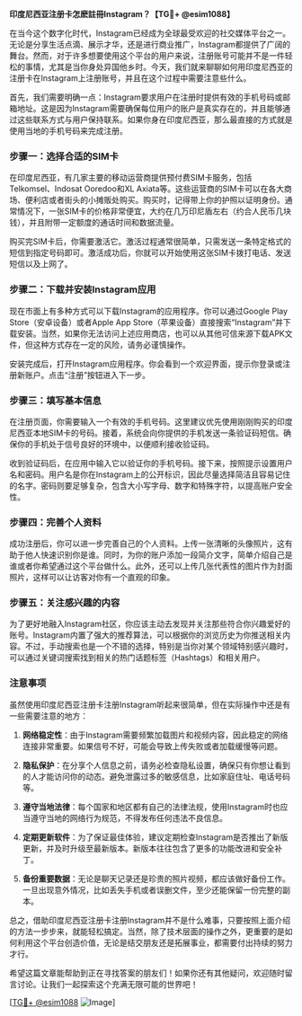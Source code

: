 **印度尼西亚注册卡怎麽註冊Instagram？【TG💪+ @esim1088】**

在当今这个数字化时代，Instagram已经成为全球最受欢迎的社交媒体平台之一。无论是分享生活点滴、展示才华，还是进行商业推广，Instagram都提供了广阔的舞台。然而，对于许多想要使用这个平台的用户来说，注册账号可能并不是一件轻松的事情，尤其是当你身处异国他乡时。今天，我们就来聊聊如何用印度尼西亚的注册卡在Instagram上注册账号，并且在这个过程中需要注意些什么。

首先，我们需要明确一点：Instagram要求用户在注册时提供有效的手机号码或邮箱地址。这是因为Instagram需要确保每位用户的账户是真实存在的，并且能够通过这些联系方式与用户保持联系。如果你身在印度尼西亚，那么最直接的方式就是使用当地的手机号码来完成注册。

### 步骤一：选择合适的SIM卡

在印度尼西亚，有几家主要的移动运营商提供预付费SIM卡服务，包括Telkomsel、Indosat Ooredoo和XL Axiata等。这些运营商的SIM卡可以在各大商场、便利店或者街头的小摊贩处购买。购买时，记得带上你的护照以证明身份。通常情况下，一张SIM卡的价格非常便宜，大约在几万印尼盾左右（约合人民币几块钱），并且附带一定额度的通话时间和数据流量。

购买完SIM卡后，你需要激活它。激活过程通常很简单，只需发送一条特定格式的短信到指定号码即可。激活成功后，你就可以开始使用这张SIM卡拨打电话、发送短信以及上网了。

### 步骤二：下载并安装Instagram应用

现在市面上有多种方式可以下载Instagram的应用程序。你可以通过Google Play Store（安卓设备）或者Apple App Store（苹果设备）直接搜索“Instagram”并下载安装。当然，如果你无法访问上述应用商店，也可以从其他可信来源下载APK文件，但这种方式存在一定的风险，请务必谨慎操作。

安装完成后，打开Instagram应用程序。你会看到一个欢迎界面，提示你登录或注册新账户。点击“注册”按钮进入下一步。

### 步骤三：填写基本信息

在注册页面，你需要输入一个有效的手机号码。这里建议优先使用刚刚购买的印度尼西亚本地SIM卡的号码。接着，系统会向你提供的手机发送一条验证码短信。确保你的手机处于信号良好的环境中，以便顺利接收验证码。

收到验证码后，在应用中输入它以验证你的手机号码。接下来，按照提示设置用户名和密码。用户名是你在Instagram上的公开标识，因此尽量选择简洁且容易记住的名字。密码则要足够复杂，包含大小写字母、数字和特殊字符，以提高账户安全性。

### 步骤四：完善个人资料

成功注册后，你可以进一步完善自己的个人资料。上传一张清晰的头像照片，这有助于他人快速识别你是谁。同时，为你的账户添加一段简介文字，简单介绍自己是谁或者你希望通过这个平台做什么。此外，还可以上传几张代表性的图片作为封面照片，这样可以让访客对你有一个直观的印象。

### 步骤五：关注感兴趣的内容

为了更好地融入Instagram社区，你应该主动去发现并关注那些符合你兴趣爱好的账号。Instagram内置了强大的推荐算法，可以根据你的浏览历史为你推送相关内容。不过，手动搜索也是一个不错的选择，特别是当你对某个领域特别感兴趣时，可以通过关键词搜索找到相关的热门话题标签（Hashtags）和相关用户。

### 注意事项

虽然使用印度尼西亚注册卡注册Instagram听起来很简单，但在实际操作中还是有一些需要注意的地方：

1. **网络稳定性**：由于Instagram需要频繁加载图片和视频内容，因此稳定的网络连接非常重要。如果信号不好，可能会导致上传失败或者加载缓慢等问题。
   
2. **隐私保护**：在分享个人信息之前，请务必检查隐私设置，确保只有你想让看到的人才能访问你的动态。避免泄露过多的敏感信息，比如家庭住址、电话号码等。

3. **遵守当地法律**：每个国家和地区都有自己的法律法规，使用Instagram时也应当遵守当地的网络行为规范，不得发布任何违法不良信息。

4. **定期更新软件**：为了保证最佳体验，建议定期检查Instagram是否推出了新版更新，并及时升级至最新版本。新版本往往包含了更多的功能改进和安全补丁。

5. **备份重要数据**：无论是聊天记录还是珍贵的照片视频，都应该做好备份工作。一旦出现意外情况，比如丢失手机或者误删文件，至少还能保留一份完整的副本。

总之，借助印度尼西亚注册卡注册Instagram并不是什么难事，只要按照上面介绍的方法一步步来，就能轻松搞定。当然，除了技术层面的操作之外，更重要的是如何利用这个平台创造价值，无论是结交朋友还是拓展事业，都需要付出持续的努力才行。

希望这篇文章能帮助到正在寻找答案的朋友们！如果你还有其他疑问，欢迎随时留言讨论。让我们一起探索这个充满无限可能的世界吧！

[[TG💪+ @esim1088](https://t.me/s/esim1088) ![Image](https://i.postimg.cc/4NQfJmqS/Snipaste-2025-05-13-00-14-12.png)]